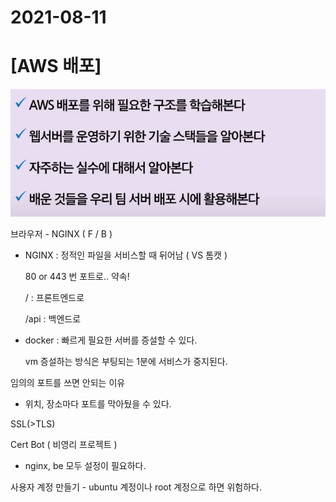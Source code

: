 # 2021-08-11

# [AWS 배포]

![image-20210810090208674](2021-08-10[유니티채팅_vue_외부소통].assets/image-20210810090208674.png)

브라우저 - NGINX ( F / B )

- NGINX : 정적인 파일을 서비스할 때 뒤어남 ( VS 톰캣 )

  80 or 443 번 포트로.. 약속!

  / : 프론트엔드로

  /api : 백엔드로

- docker : 빠르게 필요한 서버를 증설할 수 있다.

  vm 증설하는 방식은 부팅되는 1분에 서비스가 중지된다.



임의의 포트를 쓰면 안되는 이유

- 위치, 장소마다 포트를 막아뒀을 수 있다.

SSL(>TLS)



Cert Bot ( 비영리 프로젝트 )

- nginx, be 모두 설정이 필요하다.

사용자 계정 만들기 - ubuntu 계정이나 root 계정으로 하면 위험하다.
